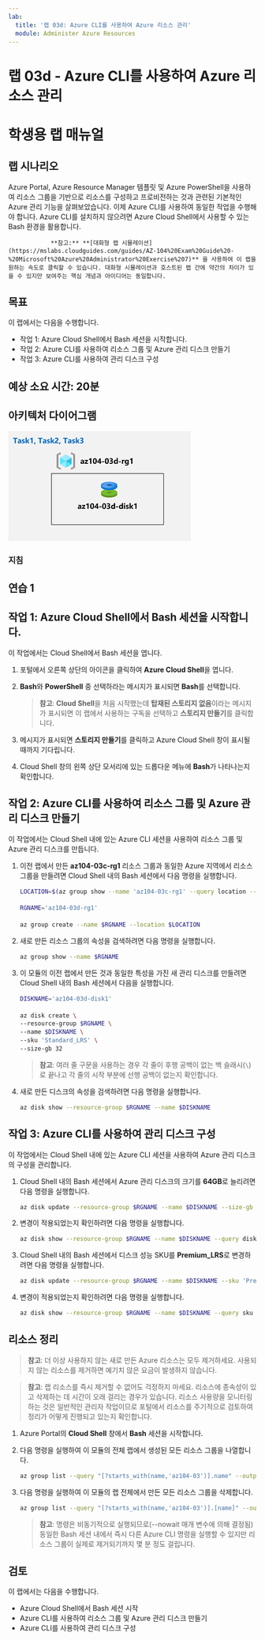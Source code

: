 ```yaml
---
lab:
  title: '랩 03d: Azure CLI를 사용하여 Azure 리소스 관리'
  module: Administer Azure Resources
---
```


# 랩 03d - Azure CLI를 사용하여 Azure 리소스 관리
# 학생용 랩 매뉴얼

## 랩 시나리오

Azure Portal, Azure Resource Manager 템플릿 및 Azure PowerShell을 사용하여 리소스 그룹을 기반으로 리소스를 구성하고 프로비전하는 것과 관련된 기본적인 Azure 관리 기능을 살펴보았습니다. 이제 Azure CLI를 사용하여 동일한 작업을 수행해야 합니다. Azure CLI를 설치하지 않으려면 Azure Cloud Shell에서 사용할 수 있는 Bash 환경을 활용합니다.

                **참고:** **[대화형 랩 시뮬레이션](https://mslabs.cloudguides.com/guides/AZ-104%20Exam%20Guide%20-%20Microsoft%20Azure%20Administrator%20Exercise%207)** 을 사용하여 이 랩을 원하는 속도로 클릭할 수 있습니다. 대화형 시뮬레이션과 호스트된 랩 간에 약간의 차이가 있을 수 있지만 보여주는 핵심 개념과 아이디어는 동일합니다. 

## 목표

이 랩에서는 다음을 수행합니다.

+ 작업 1: Azure Cloud Shell에서 Bash 세션을 시작합니다.
+ 작업 2: Azure CLI를 사용하여 리소스 그룹 및 Azure 관리 디스크 만들기
+ 작업 3: Azure CLI를 사용하여 관리 디스크 구성

## 예상 소요 시간: 20분

## 아키텍처 다이어그램

![이미지](../media/lab03d.png)

### 지침

## 연습 1

## 작업 1: Azure Cloud Shell에서 Bash 세션을 시작합니다.

이 작업에서는 Cloud Shell에서 Bash 세션을 엽니다. 

1. 포털에서 오른쪽 상단의 아이콘을 클릭하여 **Azure Cloud Shell**을 엽니다.

1. **Bash**와 **PowerShell** 중 선택하라는 메시지가 표시되면 **Bash**를 선택합니다. 

    >**참고**: **Cloud Shell**을 처음 시작했는데 **탑재된 스토리지 없음**이라는 메시지가 표시되면 이 랩에서 사용하는 구독을 선택하고 **스토리지 만들기**를 클릭합니다. 

1. 메시지가 표시되면 **스토리지 만들기**를 클릭하고 Azure Cloud Shell 창이 표시될 때까지 기다립니다. 

1. Cloud Shell 창의 왼쪽 상단 모서리에 있는 드롭다운 메뉴에 **Bash**가 나타나는지 확인합니다.

## 작업 2: Azure CLI를 사용하여 리소스 그룹 및 Azure 관리 디스크 만들기

이 작업에서는 Cloud Shell 내에 있는 Azure CLI 세션을 사용하여 리소스 그룹 및 Azure 관리 디스크를 만듭니다.

1. 이전 랩에서 만든 **az104-03c-rg1** 리소스 그룹과 동일한 Azure 지역에서 리소스 그룹을 만들려면 Cloud Shell 내의 Bash 세션에서 다음 명령을 실행합니다.

   ```sh
   LOCATION=$(az group show --name 'az104-03c-rg1' --query location --out tsv)

   RGNAME='az104-03d-rg1'

   az group create --name $RGNAME --location $LOCATION
   ```
1. 새로 만든 리소스 그룹의 속성을 검색하려면 다음 명령을 실행합니다.

   ```sh
   az group show --name $RGNAME
   ```
1. 이 모듈의 이전 랩에서 만든 것과 동일한 특성을 가진 새 관리 디스크를 만들려면 Cloud Shell 내의 Bash 세션에서 다음을 실행합니다.

   ```sh
   DISKNAME='az104-03d-disk1'

   az disk create \
   --resource-group $RGNAME \
   --name $DISKNAME \
   --sku 'Standard_LRS' \
   --size-gb 32
   ```
    >**참고**: 여러 줄 구문을 사용하는 경우 각 줄이 후행 공백이 없는 백 슬래시(`\`)로 끝나고 각 줄의 시작 부분에 선행 공백이 없는지 확인합니다.

1. 새로 만든 디스크의 속성을 검색하려면 다음 명령을 실행합니다.

   ```sh
   az disk show --resource-group $RGNAME --name $DISKNAME
   ```

## 작업 3: Azure CLI를 사용하여 관리 디스크 구성

이 작업에서는 Cloud Shell 내에 있는 Azure CLI 세션을 사용하여 Azure 관리 디스크의 구성을 관리합니다. 

1. Cloud Shell 내의 Bash 세션에서 Azure 관리 디스크의 크기를 **64GB**로 늘리려면 다음 명령을 실행합니다.

   ```sh
   az disk update --resource-group $RGNAME --name $DISKNAME --size-gb 64
   ```

1. 변경이 적용되었는지 확인하려면 다음 명령을 실행합니다.

   ```sh
   az disk show --resource-group $RGNAME --name $DISKNAME --query diskSizeGb
   ```

1. Cloud Shell 내의 Bash 세션에서 디스크 성능 SKU를 **Premium_LRS**로 변경하려면 다음 명령을 실행합니다.

   ```sh
   az disk update --resource-group $RGNAME --name $DISKNAME --sku 'Premium_LRS'
   ```

1. 변경이 적용되었는지 확인하려면 다음 명령을 실행합니다.

   ```sh
   az disk show --resource-group $RGNAME --name $DISKNAME --query sku
   ```

## 리소스 정리

 > **참고**: 더 이상 사용하지 않는 새로 만든 Azure 리소스는 모두 제거하세요. 사용되지 않는 리소스를 제거하면 예기치 않은 요금이 발생하지 않습니다.

 > **참고**:  랩 리소스를 즉시 제거할 수 없어도 걱정하지 마세요. 리소스에 종속성이 있고 삭제하는 데 시간이 오래 걸리는 경우가 있습니다. 리소스 사용량을 모니터링하는 것은 일반적인 관리자 작업이므로 포털에서 리소스를 주기적으로 검토하여 정리가 어떻게 진행되고 있는지 확인합니다. 

1. Azure Portal의 **Cloud Shell** 창에서 **Bash** 세션을 시작합니다.

1. 다음 명령을 실행하여 이 모듈의 전체 랩에서 생성된 모든 리소스 그룹을 나열합니다.

   ```sh
   az group list --query "[?starts_with(name,'az104-03')].name" --output tsv
   ```

1. 다음 명령을 실행하여 이 모듈의 랩 전체에서 만든 모든 리소스 그룹을 삭제합니다.

   ```sh
   az group list --query "[?starts_with(name,'az104-03')].[name]" --output tsv | xargs -L1 bash -c 'az group delete --name $0 --no-wait --yes'
   ```

    >**참고**: 명령은 비동기적으로 실행되므로(--nowait 매개 변수에 의해 결정됨) 동일한 Bash 세션 내에서 즉시 다른 Azure CLI 명령을 실행할 수 있지만 리소스 그룹이 실제로 제거되기까지 몇 분 정도 걸립니다.

## 검토

이 랩에서는 다음을 수행합니다.

- Azure Cloud Shell에서 Bash 세션 시작
- Azure CLI를 사용하여 리소스 그룹 및 Azure 관리 디스크 만들기
- Azure CLI를 사용하여 관리 디스크 구성
